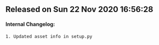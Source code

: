 ## Released on Sun 22 Nov 2020 16:56:28  

#### Internal Changelog: 

    1. Updated asset info in setup.py




